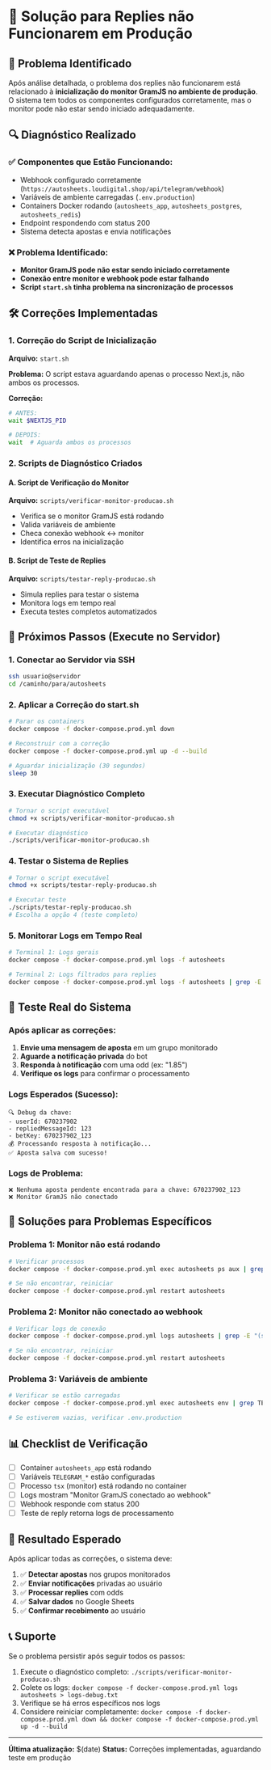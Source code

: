 # 🔧 Solução para Replies não Funcionarem em Produção

## 🎯 Problema Identificado

Após análise detalhada, o problema dos replies não funcionarem está relacionado à **inicialização do monitor GramJS no ambiente de produção**. O sistema tem todos os componentes configurados corretamente, mas o monitor pode não estar sendo iniciado adequadamente.

## 🔍 Diagnóstico Realizado

### ✅ Componentes que Estão Funcionando:
- Webhook configurado corretamente (`https://autosheets.loudigital.shop/api/telegram/webhook`)
- Variáveis de ambiente carregadas (`.env.production`)
- Containers Docker rodando (`autosheets_app`, `autosheets_postgres`, `autosheets_redis`)
- Endpoint respondendo com status 200
- Sistema detecta apostas e envia notificações

### ❌ Problema Identificado:
- **Monitor GramJS pode não estar sendo iniciado corretamente**
- **Conexão entre monitor e webhook pode estar falhando**
- **Script `start.sh` tinha problema na sincronização de processos**

## 🛠️ Correções Implementadas

### 1. Correção do Script de Inicialização

**Arquivo:** `start.sh`

**Problema:** O script estava aguardando apenas o processo Next.js, não ambos os processos.

**Correção:**
```bash
# ANTES:
wait $NEXTJS_PID

# DEPOIS:
wait  # Aguarda ambos os processos
```

### 2. Scripts de Diagnóstico Criados

#### A. Script de Verificação do Monitor
**Arquivo:** `scripts/verificar-monitor-producao.sh`
- Verifica se o monitor GramJS está rodando
- Valida variáveis de ambiente
- Checa conexão webhook ↔ monitor
- Identifica erros na inicialização

#### B. Script de Teste de Replies
**Arquivo:** `scripts/testar-reply-producao.sh`
- Simula replies para testar o sistema
- Monitora logs em tempo real
- Executa testes completos automatizados

## 🚀 Próximos Passos (Execute no Servidor)

### 1. Conectar ao Servidor via SSH
```bash
ssh usuario@servidor
cd /caminho/para/autosheets
```

### 2. Aplicar a Correção do start.sh
```bash
# Parar os containers
docker compose -f docker-compose.prod.yml down

# Reconstruir com a correção
docker compose -f docker-compose.prod.yml up -d --build

# Aguardar inicialização (30 segundos)
sleep 30
```

### 3. Executar Diagnóstico Completo
```bash
# Tornar o script executável
chmod +x scripts/verificar-monitor-producao.sh

# Executar diagnóstico
./scripts/verificar-monitor-producao.sh
```

### 4. Testar o Sistema de Replies
```bash
# Tornar o script executável
chmod +x scripts/testar-reply-producao.sh

# Executar teste
./scripts/testar-reply-producao.sh
# Escolha a opção 4 (teste completo)
```

### 5. Monitorar Logs em Tempo Real
```bash
# Terminal 1: Logs gerais
docker compose -f docker-compose.prod.yml logs -f autosheets

# Terminal 2: Logs filtrados para replies
docker compose -f docker-compose.prod.yml logs -f autosheets | grep -E "(reply|betKey|Debug|processamento|GramJS|Monitor)"
```

## 🧪 Teste Real do Sistema

### Após aplicar as correções:

1. **Envie uma mensagem de aposta** em um grupo monitorado
2. **Aguarde a notificação privada** do bot
3. **Responda à notificação** com uma odd (ex: "1.85")
4. **Verifique os logs** para confirmar o processamento

### Logs Esperados (Sucesso):
```
🔍 Debug da chave:
- userId: 670237902
- repliedMessageId: 123
- betKey: 670237902_123
💰 Processando resposta à notificação...
✅ Aposta salva com sucesso!
```

### Logs de Problema:
```
❌ Nenhuma aposta pendente encontrada para a chave: 670237902_123
❌ Monitor GramJS não conectado
```

## 🔧 Soluções para Problemas Específicos

### Problema 1: Monitor não está rodando
```bash
# Verificar processos
docker compose -f docker-compose.prod.yml exec autosheets ps aux | grep tsx

# Se não encontrar, reiniciar
docker compose -f docker-compose.prod.yml restart autosheets
```

### Problema 2: Monitor não conectado ao webhook
```bash
# Verificar logs de conexão
docker compose -f docker-compose.prod.yml logs autosheets | grep -E "(setGramJSMonitor|conectado)"

# Se não encontrar, reiniciar
docker compose -f docker-compose.prod.yml restart autosheets
```

### Problema 3: Variáveis de ambiente
```bash
# Verificar se estão carregadas
docker compose -f docker-compose.prod.yml exec autosheets env | grep TELEGRAM

# Se estiverem vazias, verificar .env.production
```

## 📊 Checklist de Verificação

- [ ] Container `autosheets_app` está rodando
- [ ] Variáveis `TELEGRAM_*` estão configuradas
- [ ] Processo `tsx` (monitor) está rodando no container
- [ ] Logs mostram "Monitor GramJS conectado ao webhook"
- [ ] Webhook responde com status 200
- [ ] Teste de reply retorna logs de processamento

## 🎯 Resultado Esperado

Após aplicar todas as correções, o sistema deve:

1. ✅ **Detectar apostas** nos grupos monitorados
2. ✅ **Enviar notificações** privadas ao usuário
3. ✅ **Processar replies** com odds
4. ✅ **Salvar dados** no Google Sheets
5. ✅ **Confirmar recebimento** ao usuário

## 📞 Suporte

Se o problema persistir após seguir todos os passos:

1. Execute o diagnóstico completo: `./scripts/verificar-monitor-producao.sh`
2. Colete os logs: `docker compose -f docker-compose.prod.yml logs autosheets > logs-debug.txt`
3. Verifique se há erros específicos nos logs
4. Considere reiniciar completamente: `docker compose -f docker-compose.prod.yml down && docker compose -f docker-compose.prod.yml up -d --build`

---

**Última atualização:** $(date)
**Status:** Correções implementadas, aguardando teste em produção